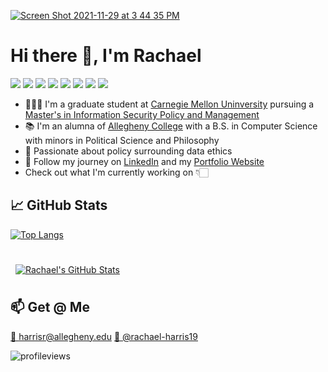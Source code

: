 [<img alt="Screen Shot 2021-11-29 at 3 44 35 PM" src="https://user-images.githubusercontent.com/54785104/143942212-d5357b58-bb89-4531-a096-870d2b28a7cb.png" class="responsive">](https://rachaelharris.xyz)

# Hi there 👋, I'm Rachael
![](https://img.shields.io/badge/OS-MacOS-181717?style=flat&logo=apple&color=white)
![](https://img.shields.io/badge/Editor-VSCode-181717?style=flat&logo=VisualStudio&logoColor=blue&color=blue)
![](https://img.shields.io/badge/Code-Java-informational?style=flat&logo=angular&logoColor=blue&color=blue)
![](https://img.shields.io/badge/Code-Python-informational?style=flat&logo=ionic&logoColor=orange&color=orange)
![](https://img.shields.io/badge/Code-R-informational?style=flat&logo=Spring&logoColor=red&color=red)
![](https://img.shields.io/badge/Code-MongoDB-informational?style=flat&logo=MongoDB&logoColor=green&color=green)
![](https://img.shields.io/badge/Code-MySQL-informational?style=flat&logo=MySQL&logoColor=orange&color=orange)
![](https://img.shields.io/badge/Tools-Docker-informational?style=flat&logo=docker&logoColor=blue&color=blue)


<!--
**rachaelharris/rachaelharris** is a ✨ _special_ ✨ repository because its `README.md` (this file) appears on your GitHub profile.

Here are some ideas to get you started:

- 🔭 I’m currently working on ...
- 🌱 I’m currently learning ...
- 👯 I’m looking to collaborate on ...
- 🤔 I’m looking for help with ...
- 💬 Ask me about ...
- 📫 How to reach me: ...
- 😄 Pronouns: ...
- ⚡ Fun fact: ...
-->

- 👩🏻‍💻 I'm a graduate student at [Carnegie Mellon Uninversity](https://www.cmu.edu/) pursuing a [Master's in Information Security Policy and Management](https://www.heinz.cmu.edu/programs/information-security-policy-management-master/)
- 📚 I'm an alumna of [Allegheny College](https://allegheny.edu/) with a B.S. in Computer Science with minors in Political Science and Philosophy
- 🔐 Passionate about policy surrounding data ethics
- 👥 Follow my journey on [LinkedIn](https://www.linkedin.com/in/rachael-harris19/) and my [Portfolio Website](http://www\.rachaelharris.xyz)
- Check out what I'm currently working on 👇🏻


## &#x1f4c8; GitHub Stats

[![Top Langs](https://github-readme-stats.vercel.app/api/top-langs/?username=rachaelharris&layout=compact&theme=material-palenight)](https://github.com/rachaelharris/github-readme-stats)

<br>

<a href="https://github.com/rachaelharris">
  <img align="center" style="margin:0.5rem" src="https://github-readme-stats.vercel.app/api?username=rachaelharris&show_icons=true&theme=material-palenight" alt="Rachael's GitHub Stats" />

</a>

<br>


## 📫 Get @ Me

[📩 harrisr@allegheny.edu](mailto:harrisr@allegheny.edu)
[🔗 @rachael-harris19](https://www.linkedin.com/in/rachael-harris19/)


![profileviews](https://komarev.com/ghpvc/?username=rachaelharris&color=fee2e2)
 
